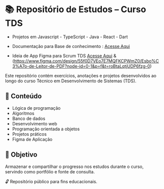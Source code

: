 
# 📚 Repositório de Estudos – Curso TDS

- Projetos em Javascript - TypeScript - Java - React - Dart

- Documentação para Base de conhecimento : [Acesse Aqui](https://www.notion.so/BASE-DE-CONHECIMENTO-1f442b2458b480508b66da5afd560743)

- Ideia de App Figma para Scrum TDS [Acesse Aqui](https://github.com/SidneiAJr/TDS_2025/blob/main/UC1/Figman/descricaoapp.md) & (https://www.figma.com/design/55f0D7VEo7E7MQFKCPWmZ0/Esbo%C3%A7o-de-Leitor-de-PDF?node-id=0-1&p=f&t=roBtaLqtjUDP6fzg-0)

Este repositório contém exercícios, anotações e projetos desenvolvidos ao longo do curso Técnico em Desenvolvimento de Sistemas (TDS).

## 🧩 Conteúdo

- Lógica de programação
- Algoritmos
- Banco de dados
- Desenvolvimento web
- Programação orientada a objetos
- Projetos práticos
- Figma de Aplicação

## 📌 Objetivo

Armazenar e compartilhar o progresso nos estudos durante o curso, servindo como portfólio e fonte de consulta.

🔓 Repositório público para fins educacionais.
